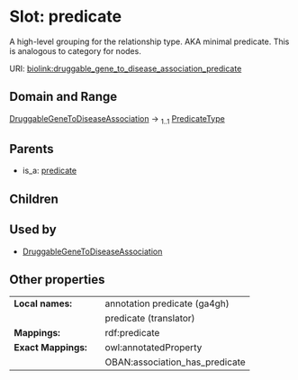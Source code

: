
# Slot: predicate


A high-level grouping for the relationship type. AKA minimal predicate. This is analogous to category for nodes.

URI: [biolink:druggable_gene_to_disease_association_predicate](https://w3id.org/biolink/druggable_gene_to_disease_association_predicate)


## Domain and Range

[DruggableGeneToDiseaseAssociation](DruggableGeneToDiseaseAssociation.md) &#8594;  <sub>1..1</sub> [PredicateType](types/PredicateType.md)

## Parents

 *  is_a: [predicate](predicate.md)

## Children


## Used by

 * [DruggableGeneToDiseaseAssociation](DruggableGeneToDiseaseAssociation.md)

## Other properties

|  |  |  |
| --- | --- | --- |
| **Local names:** | | annotation predicate (ga4gh) |
|  | | predicate (translator) |
| **Mappings:** | | rdf:predicate |
| **Exact Mappings:** | | owl:annotatedProperty |
|  | | OBAN:association_has_predicate |

